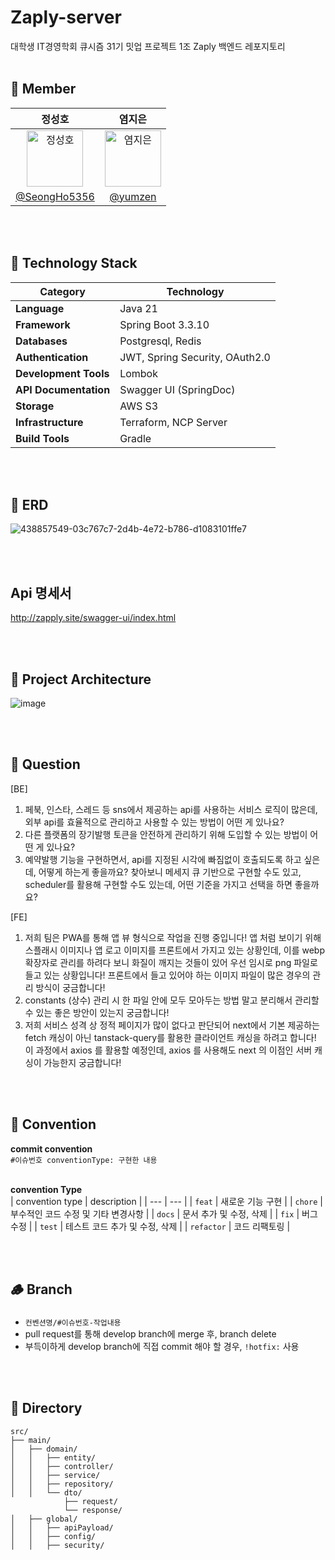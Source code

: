 # Zaply-server
대학생 IT경영학회 큐시즘 31기 밋업 프로젝트 1조 Zaply 백엔드 레포지토리
<br></br>

## 👬 Member
|      정성호     |         염지은         |                                                                                                   
| :------------------------------------------------------------------------------: | :---------------------------------------------------------------------------------------------------------------------------------------------------: | 
|   <img src="https://avatars.githubusercontent.com/SeongHo5356?v=4" width=90px alt="정성호"/>       |   <img src="https://avatars.githubusercontent.com/yumzen?v=4" width=90px alt="염지은"/>                       |
|   [@SeongHo5356](https://github.com/SeongHo5356)   |    [@yumzen](https://github.com/yumzen)  | 

<br></br>

## 📝 Technology Stack
| Category             | Technology                                                                 |
|----------------------|---------------------------------------------------------------------------|
| **Language**         | Java 21                                                                 |
| **Framework**        | Spring Boot 3.3.10                                                        |
| **Databases**        | Postgresql, Redis                                                             |
| **Authentication**   | JWT, Spring Security, OAuth2.0                                           |
| **Development Tools**| Lombok                                                   |
| **API Documentation**| Swagger UI (SpringDoc)                                                   |
| **Storage**          | AWS S3                                                                   |
| **Infrastructure**   | Terraform, NCP Server                               |
| **Build Tools**      | Gradle    |

<br></br>

## 📅 ERD
![438857549-03c767c7-2d4b-4e72-b786-d1083101ffe7](https://github.com/user-attachments/assets/ee574bf0-eadd-4604-8a7a-96f7f3e21965)

<br></br>

## Api 명세서
http://zapply.site/swagger-ui/index.html

<br></br>

## 🔨 Project Architecture
![image](https://github.com/user-attachments/assets/e648f450-065a-4160-93da-0ecf269d603b)

<br></br>

## 💬 Question
[BE]
1. 페북, 인스타, 스레드 등 sns에서 제공하는 api를 사용하는 서비스 로직이 많은데, 외부 api를 효율적으로 관리하고 사용할 수 있는 방법이 어떤 게 있나요?
2. 다른 플랫폼의 장기발행 토큰을 안전하게 관리하기 위해 도입할 수 있는 방법이 어떤 게 있나요?
3. 예약발행 기능을 구현하면서, api를 지정된 시각에 빠짐없이 호출되도록 하고 싶은데, 어떻게 하는게 좋을까요? 찾아보니 메세지 큐 기반으로 구현할 수도 있고, scheduler를 활용해 구현할 수도 있는데, 어떤 기준을 가지고 선택을 하면 좋을까요?
  
[FE]
1. 저희 팀은 PWA를 통해 앱 뷰 형식으로 작업을 진행 중입니다! 앱 처럼 보이기 위해 스플래시 이미지나 앱 로고 이미지를 프론트에서 가지고 있는 상황인데, 이를 webp 확장자로 관리를 하려다 보니 화질이 깨지는 것들이 있어 우선 임시로 png 파일로 들고 있는 상황입니다! 프론트에서 들고 있어야 하는 이미지 파일이 많은 경우의 관리 방식이 궁금합니다!
2. constants (상수) 관리 시 한 파일 안에 모두 모아두는 방법 말고 분리해서 관리할 수 있는 좋은 방안이 있는지 궁금합니다!
3. 저희 서비스 성격 상 정적 페이지가 많이 없다고 판단되어 next에서 기본 제공하는 fetch 캐싱이 아닌 tanstack-query를 활용한 클라이언트 캐싱을 하려고 합니다! 이 과정에서 axios 를 활용할 예정인데, axios 를 사용해도 next 의 이점인 서버 캐싱이 가능한지 궁금합니다! 

<br></br>

## 💬 Convention

**commit convention** <br>
`#이슈번호 conventionType: 구현한 내용` <br><br>


**convention Type** <br>
| convention type | description |
| --- | --- |
| `feat` | 새로운 기능 구현 |
| `chore` | 부수적인 코드 수정 및 기타 변경사항 |
| `docs` | 문서 추가 및 수정, 삭제 |
| `fix` | 버그 수정 |
| `test` | 테스트 코드 추가 및 수정, 삭제 |
| `refactor` | 코드 리팩토링 |

<br></br>

## 🪵 Branch
### 
- `컨벤션명/#이슈번호-작업내용`
- pull request를 통해 develop branch에 merge 후, branch delete
- 부득이하게 develop branch에 직접 commit 해야 할 경우, `!hotfix:` 사용

<br></br>

## 📁 Directory

```PlainText
src/
├── main/
│   ├── domain/
│   │   ├── entity/
│   │   ├── controller/
│   │   ├── service/
│   │   ├── repository/
│   │   └── dto/
            ├── request/
            └── response/
│   ├── global/
│   │   ├── apiPayload/
│   │   ├── config/
│   │   ├── security/
		 
```

<br></br>
